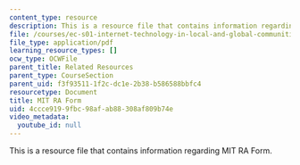 ```yaml
---
content_type: resource
description: This is a resource file that contains information regarding MIT RA Form.
file: /courses/ec-s01-internet-technology-in-local-and-global-communities-spring-2005-summer-2005/4ccce9199fbc98afab88308af809b74e_MITEC_S01S05_mit_ra_form.pdf
file_type: application/pdf
learning_resource_types: []
ocw_type: OCWFile
parent_title: Related Resources
parent_type: CourseSection
parent_uid: f3f93511-1f2c-dc1e-2b38-b586588bbfc4
resourcetype: Document
title: MIT RA Form
uid: 4ccce919-9fbc-98af-ab88-308af809b74e
video_metadata:
  youtube_id: null
---
```

This is a resource file that contains information regarding MIT RA Form.

